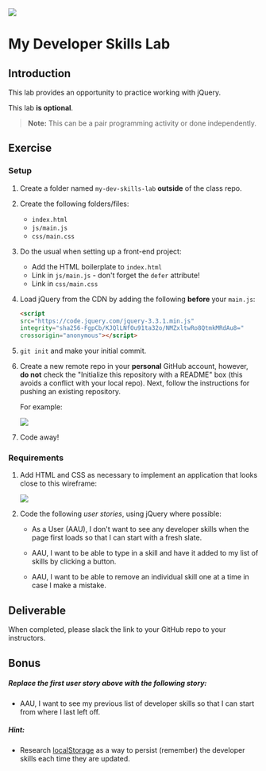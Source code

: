 <img src="https://i.imgur.com/R2zfSdF.png">

# My Developer Skills Lab

## Introduction

This lab provides an opportunity to practice working with jQuery.

This lab **is optional**.

> **Note:** This can be a pair programming activity or done independently.

## Exercise

### Setup

1. Create a folder named `my-dev-skills-lab` **outside** of the class repo.

2. Create the following folders/files:
	- `index.html`
	- `js/main.js`
	- `css/main.css` 

3. Do the usual when setting up a front-end project:
	- Add the HTML boilerplate to `index.html`
	- Link in `js/main.js` - don't forget the `defer` attribute!
	- Link in `css/main.css`

4. Load jQuery from the CDN by adding the following **before** your `main.js`:
	
	```html
	<script
	src="https://code.jquery.com/jquery-3.3.1.min.js"
	integrity="sha256-FgpCb/KJQlLNfOu91ta32o/NMZxltwRo8QtmkMRdAu8="
	crossorigin="anonymous"></script>
	```

5. `git init` and make your initial commit.

6. Create a new remote repo in your **personal** GitHub account, however, **do not** check the "Initialize this repository with a README" box (this avoids a conflict with your local repo). Next, follow the instructions for pushing an existing repository.

	For example:
	
	<img src="https://i.imgur.com/GroeGoa.png">

7. Code away!

### Requirements

1. Add HTML and CSS as necessary to implement an application that looks close to this wireframe:

	<img src="https://i.imgur.com/k06ZMEN.png">
	
2. Code the following _user stories_, using jQuery where possible:

	- As a User (AAU), I don't want to see any developer skills when the page first loads so that I can start with a fresh slate.

	- AAU, I want to be able to type in a skill and have it added to my list of skills by clicking a button.

	- AAU, I want to be able to remove an individual skill one at a time in case I make a mistake.

## Deliverable

When completed, please slack the link to your GitHub repo to your instructors. 

## Bonus

##### Replace the first user story above with the following story:

- AAU, I want to see my previous list of developer skills so that I can start from where I last left off.

##### Hint:

- Research [localStorage](https://developer.mozilla.org/en-US/docs/Web/API/Window/localStorage) as a way to persist (remember) the developer skills each time they are updated.

